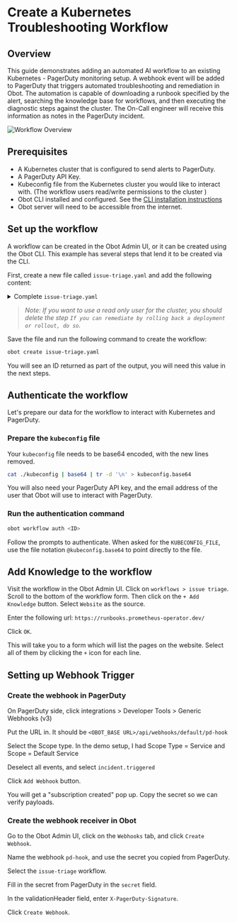 # Create a Kubernetes Troubleshooting Workflow

## Overview

This guide demonstrates adding an automated AI workflow to an existing Kubernetes - PagerDuty monitoring setup.
A webhook event will be added to PagerDuty that triggers automated troubleshooting and remediation in Obot.
The automation is capable of downloading a runbook specified by the alert, searching the knowledge base for workflows, and then executing the diagnostic steps against the cluster.
The On-Call engineer will receive this information as notes in the PagerDuty incident.

![Workflow Overview](/img/webhook-overview.png)

## Prerequisites

- A Kubernetes cluster that is configured to send alerts to PagerDuty.
- A PagerDuty API Key.
- Kubeconfig file from the Kubernetes cluster you would like to interact with. (The workflow users read/write permissions to the cluster )
- Obot CLI installed and configured. See the [CLI installation instructions](/#getting-started)
- Obot server will need to be accessible from the internet.

## Set up the workflow

A workflow can be created in the Obot Admin UI, or it can be created using the Obot CLI. This example has several steps that lend it to be created via the CLI.

First, create a new file called `issue-triage.yaml` and add the following content:

<details>
    <summary>Complete <code>issue-triage.yaml</code></summary>

```yaml
type: workflow
Name: issue triage
Cache: false
Alias: issue-triage
Prompt: "You are a helpful assistant, your pagerduty email is found in the environment variable PAGERDUTY_EMAIL"
tools:
  - github.com/otto8-ai/experimental-tools/pagerduty-tool
  - github.com/otto8-ai/experimental-tools/kubectl
  - sys.http.html2text
Env:
  - name: PAGERDUTY_API_TOKEN
    description: Pagerduty API key
  - name: KUBECONFIG_FILE
    description: The full base64 encoded content of your kubeconfig file
  - name: PAGERDUTY_EMAIL
    description: A valid email address of a real user in PagerDuty
steps:
  - step: "Get the Incident ID from the webhook."
  - step: "Get the incident details"
  - step: "Acknowledge the incident"
  - step: “Get the PAGERDUTY_EMAIL env var. This is the user_email for all interactions with PagerDuty”
    tools:
    - sys.getenv
  - step: "Get the env value for ${OBOT_THREAD_ID}."
    tools: 
    - sys.getenv
  - step: "Add a note to the incident that Obot is looking into the issue, and a link to ${OBOT_SERVER_URL}/admin/thread/${OBOT_THREAD_ID}"
    tools: 
    - sys.getenv
  - step: "Get the incidents alerts"
  - if:
     condition: "Does the alert event contain an annotation called runbook_url"
     steps:
     - step: "Get the contents of the runbook_url, and determine which steps need to be taken"
     - step: "Follow the diagnosis steps using kubectl commands to troubleshoot the issue."
     - step: "If you can remediate by rolling back a deployment or rollout, do so"
     else:
     - step: "Query your knowledge set with the summary and description section of the alert. return the results of the tool call."
     - if:
        condition: "Did the previous step get diagnosis information."
        steps:
         - step: "Follow the diagnosis steps using kubectl commands to troubleshoot the issue."
        else:
         - step: "Get basic kubernetes information that would help troubleshoot this issue"
  - step: "Add a note to the incident with a bulleted list of the actions taken, the responses, and recommended next steps."
```

</details>

> *Note: If you want to use a read only user for the cluster, you should delete the step `If you can remediate by rolling back a deployment or rollout, do so`.*

Save the file and run the following command to create the workflow:

```bash
obot create issue-triage.yaml
```

You will see an ID returned as part of the output, you will need this value in the next steps.

## Authenticate the workflow

Let's prepare our data for the workflow to interact with Kubernetes and PagerDuty.

### Prepare the `kubeconfig` file

Your `kubeconfig` file needs to be base64 encoded, with the new lines removed.

```bash
cat ./kubeconfig | base64 | tr -d '\n' > kubeconfig.base64
```

You will also need your PagerDuty API key, and the email address of the user that Obot will use to interact with PagerDuty.

### Run the authentication command

```bash
obot workflow auth <ID>
```

Follow the prompts to authenticate. When asked for the `KUBECONFIG_FILE`, use the file notation `@kubeconfig.base64` to point directly to the file.

## Add Knowledge to the workflow

Visit the workflow in the Obot Admin UI. Click on `workflows > issue triage`.
Scroll to the bottom of the workflow form. Then click on the `+ Add Knowledge` button.
Select `Website` as the source.

Enter the following url: `https://runbooks.prometheus-operator.dev/`

Click `OK`.

This will take you to a form which will list the pages on the website. Select all of them by clicking the `+` icon for each line.

## Setting up Webhook Trigger

### Create the webhook in PagerDuty

On PagerDuty side, click integrations > Developer Tools > Generic Webhooks (v3)

Put the URL in. It should be `<OBOT_BASE URL>/api/webhooks/default/pd-hook`

Select the Scope type. In the demo setup, I had Scope Type = Service and Scope = Default Service

Deselect all events, and select `incident.triggered`

Click `Add Webhook` button.

You will get a "subscription created" pop up. Copy the secret so we can verify payloads.

### Create the webhook receiver in Obot

Go to the Obot Admin UI, click on the `Webhooks` tab, and click `Create Webhook`.

Name the webhook `pd-hook`, and use the secret you copied from PagerDuty.

Select the `issue-triage` workflow.

Fill in the secret from PagerDuty in the `secret` field.

In the validationHeader field, enter `X-PagerDuty-Signature`.

Click `Create Webhook`.
